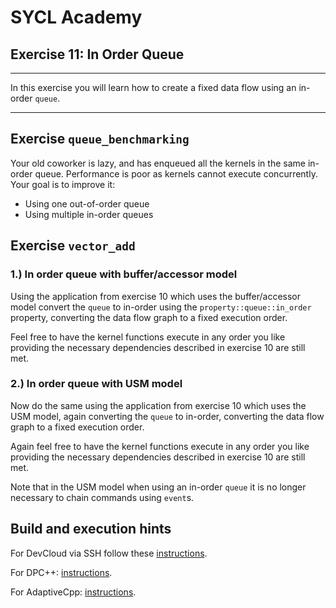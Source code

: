 # SYCL Academy

## Exercise 11: In Order Queue
---

In this exercise you will learn how to create a fixed data flow using an
in-order `queue`.

---
## Exercise `queue_benchmarking`

Your old coworker is lazy, and has enqueued all the kernels in the same in-order queue.
Performance is poor as kernels cannot execute concurrently. Your goal is to improve it:

- Using one out-of-order queue
- Using multiple in-order queues


## Exercise `vector_add`

### 1.) In order queue with buffer/accessor model

Using the application from exercise 10 which uses the buffer/accessor model
convert the `queue` to in-order using the `property::queue::in_order` property,
converting the data flow graph to a fixed execution order.

Feel free to have the kernel functions execute in any order you like providing
the necessary dependencies described in exercise 10 are still met.

### 2.) In order queue with USM model

Now do the same using the application from exercise 10 which uses the USM model,
again converting the `queue` to in-order, converting the data flow graph to a
fixed execution order.

Again feel free to have the kernel functions execute in any order you like
providing the necessary dependencies described in exercise 10 are still met.

Note that in the USM model when using an in-order `queue` it is no longer
necessary to chain commands using `event`s.

## Build and execution hints

For DevCloud via SSH follow these [instructions](../devcloud.md).

For DPC++: [instructions](../dpcpp.md).

For AdaptiveCpp: [instructions](../adaptivecpp.md).
